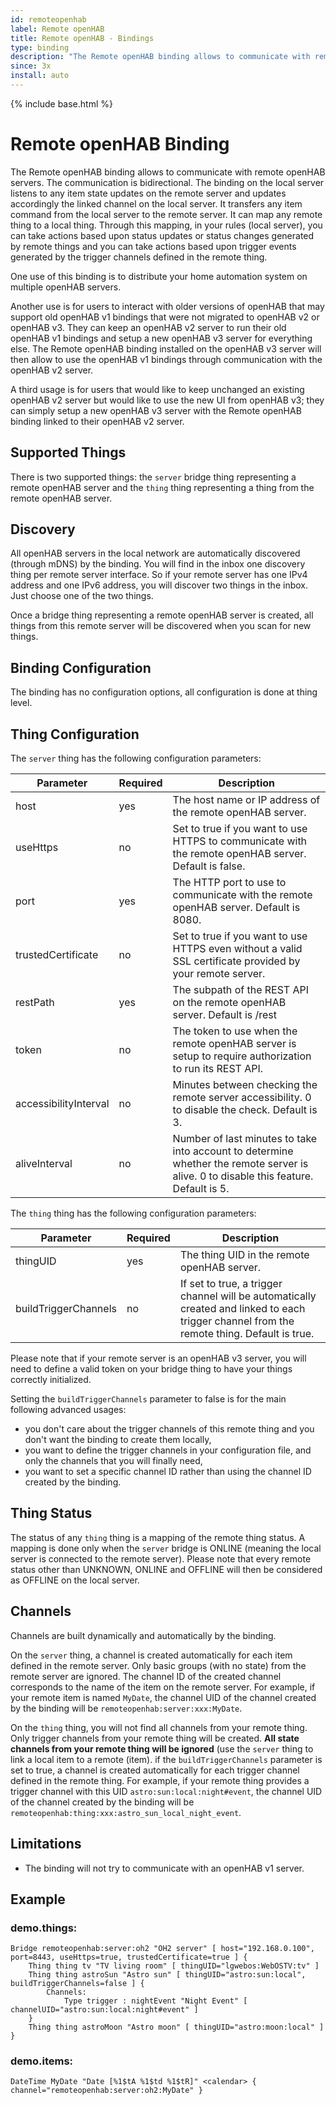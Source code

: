 ```yaml
---
id: remoteopenhab
label: Remote openHAB
title: Remote openHAB - Bindings
type: binding
description: "The Remote openHAB binding allows to communicate with remote openHAB servers."
since: 3x
install: auto
---
```


<!-- Attention authors: Do not edit directly. Please add your changes to the appropriate source repository -->

{% include base.html %}

# Remote openHAB Binding

The Remote openHAB binding allows to communicate with remote openHAB servers.
The communication is bidirectional.
The binding on the local server listens to any item state updates on the remote server and updates accordingly the linked channel on the local server.
It transfers any item command from the local server to the remote server.
It can map any remote thing to a local thing.
Through this mapping, in your rules (local server), you can take actions based upon status updates or status changes generated by remote things and you can take actions based upon trigger events generated by the trigger channels defined in the remote thing.

One use of this binding is to distribute your home automation system on multiple openHAB servers.

Another use is for users to interact with older versions of openHAB that may support old openHAB v1 bindings that were not migrated to openHAB v2 or openHAB v3.
They can keep an openHAB v2 server to run their old openHAB v1 bindings and setup a new openHAB v3 server for everything else.
The Remote openHAB binding installed on the openHAB v3 server will then allow to use the openHAB v1 bindings through communication with the openHAB v2 server.

A third usage is for users that would like to keep unchanged an existing openHAB v2 server but would like to use the new UI from openHAB v3; they can simply setup a new openHAB v3 server with the Remote openHAB binding linked to their openHAB v2 server.

## Supported Things

There is two supported things: the `server` bridge thing representing a remote openHAB server and the `thing` thing representing a thing from the remote openHAB server.

## Discovery

All openHAB servers in the local network are automatically discovered (through mDNS) by the binding.
You will find in the inbox one discovery thing per remote server interface.
So if your remote server has one IPv4 address and one IPv6 address, you will discover two things in the inbox.
Just choose one of the two things.

Once a bridge thing representing a remote openHAB server is created, all things from this remote server will be discovered when you scan for new things.

## Binding Configuration

The binding has no configuration options, all configuration is done at thing level.

## Thing Configuration

The `server` thing has the following configuration parameters:

| Parameter             | Required | Description                                                                                               |
|-----------------------|----------|-----------------------------------------------------------------------------------------------------------|
| host                  | yes      | The host name or IP address of the remote openHAB server.                                                 |
| useHttps              | no       | Set to true if you want to use HTTPS to communicate with the remote openHAB server. Default is false.     |
| port                  | yes      | The HTTP port to use to communicate with the remote openHAB server. Default is 8080.                      |
| trustedCertificate    | no       | Set to true if you want to use HTTPS even without a valid SSL certificate provided by your remote server. |
| restPath              | yes      | The subpath of the REST API on the remote openHAB server. Default is /rest                                |
| token                 | no       | The token to use when the remote openHAB server is setup to require authorization to run its REST API.    |
| accessibilityInterval | no       | Minutes between checking the remote server accessibility. 0 to disable the check. Default is 3.           |
| aliveInterval         | no       | Number of last minutes to take into account to determine whether the remote server is alive. 0 to disable this feature. Default is 5. |

The `thing` thing has the following configuration parameters:

| Parameter            | Required | Description                                 |
|----------------------|----------|---------------------------------------------|
| thingUID             | yes      | The thing UID in the remote openHAB server. |
| buildTriggerChannels | no       | If set to true, a trigger channel will be automatically created and linked to each trigger channel from the remote thing. Default is true. |

Please note that if your remote server is an openHAB v3 server, you will need to define a valid token on your bridge thing to have your things correctly initialized.

Setting the `buildTriggerChannels` parameter to false is for the main following advanced usages:

* you don't care about the trigger channels of this remote thing and you don't want the binding to create them locally,
* you want to define the trigger channels in your configuration file, and only the channels that you will finally need,
* you want to set a specific channel ID rather than using the channel ID created by the binding.

## Thing Status

The status of any `thing` thing is a mapping of the remote thing status.
A mapping is done only when the `server` bridge is ONLINE (meaning the local server is connected to the remote server).
Please note that every remote status other than UNKNOWN, ONLINE and OFFLINE will then be considered as OFFLINE on the local server.

## Channels

Channels are built dynamically and automatically by the binding.

On the `server` thing, a channel is created automatically for each item defined in the remote server.
Only basic groups (with no state) from the remote server are ignored.
The channel ID of the created channel corresponds to the name of the item on the remote server.
For example, if your remote item is named `MyDate`, the channel UID of the channel created by the binding will be `remoteopenhab:server:xxx:MyDate`.

On the `thing` thing, you will not find all channels from your remote thing.
Only trigger channels from your remote thing will be created.
**All state channels from your remote thing will be ignored** (use the `server` thing to link a local item to a remote (item).
if the `buildTriggerChannels` parameter is set to true, a channel is created automatically for each trigger channel defined in the remote thing.
For example, if your remote thing provides a trigger channel with this UID `astro:sun:local:night#event`, the channel UID of the channel created by the binding will be `remoteopenhab:thing:xxx:astro_sun_local_night_event`.

## Limitations

* The binding will not try to communicate with an openHAB v1 server.

## Example

### demo.things:

```
Bridge remoteopenhab:server:oh2 "OH2 server" [ host="192.168.0.100", port=8443, useHttps=true, trustedCertificate=true ] {
    Thing thing tv "TV living room" [ thingUID="lgwebos:WebOSTV:tv" ]
    Thing thing astroSun "Astro sun" [ thingUID="astro:sun:local", buildTriggerChannels=false ] {
        Channels:
            Type trigger : nightEvent "Night Event" [ channelUID="astro:sun:local:night#event" ]
    }
    Thing thing astroMoon "Astro moon" [ thingUID="astro:moon:local" ]
}
```

### demo.items:

```
DateTime MyDate "Date [%1$tA %1$td %1$tR]" <calendar> { channel="remoteopenhab:server:oh2:MyDate" }
```
